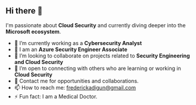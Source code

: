 ## Hi there 👋

I'm passionate about **Cloud Security** and currently diving deeper into the **Microsoft ecosystem**.  

- 🔭 I’m currently working as a **Cybersecurity Analyst**  
- 🌱 I am an **Azure Security Engineer Associate**  
- 👯 I’m looking to collaborate on projects related to **Security Engineering and Cloud Security**  
- 🤔 I’m open to connecting with others who are learning or working in **Cloud Security**  
- 💬 Contact me for opportunities and collaborations.
- 📫 How to reach me: frederickadigun@gmail.com
- ⚡ Fun fact: I am a Medical Doctor.
<!--
**Swagoon99/Swagoon99** is a ✨ _special_ ✨ repository because its `README.md` (this file) appears on your GitHub profile.
-->

